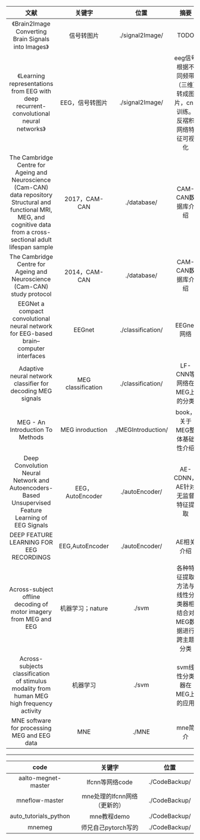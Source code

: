文献|关键字|位置|摘要
:-:|:-:|:-:|:-:
《Brain2Image Converting Brain Signals into Images》|信号转图片|./signal2Image/|TODO
《Learning representations from EEG with deep recurrent-convolutional neural networks》|EEG，信号转图片|./signal2Image/|eeg信号根据不同频带（三维）转成图片，cnn训练。反褶积网络特征可视化
The Cambridge Centre for Ageing and Neuroscience (Cam-CAN) data repository Structural and functional MRI, MEG, and cognitive data from a cross-sectional adult lifespan sample|2017，CAM-CAN|./database/|CAM-CAN数据库介绍
The Cambridge Centre for Ageing and Neuroscience (Cam-CAN) study protocol|2014，CAM-CAN|./database/|CAM-CAN数据库介绍
EEGNet a compact convolutional neural network for EEG-based brain–computer interfaces|EEGnet|./classification/|EEGnet网络
Adaptive neural network classifier for decoding MEG signals|MEG classification|./classification/|LF-CNN等网络在MEG上的分类
MEG - An Introduction To Methods|MEG inroduction|./MEGIntroduction/|book，关于MEG整体基础性介绍
Deep Convolution Neural Network and Autoencoders-Based Unsupervised Feature Learning of EEG Signals|EEG，AutoEncoder|./autoEncoder/|AE-CDNN，AE针对无监督特征提取
DEEP FEATURE LEARNING FOR EEG RECORDINGS|EEG,AutoEncoder|./autoEncoder/|AE相关介绍
Across-subject offline decoding of motor imagery from MEG and EEG|机器学习；nature|./svm|各种特征提取方法与线性分类器相结合对MEG数据进行跨主题分类
Across-subjects classification of stimulus modality from human MEG high frequency activity|机器学习|./svm|svm线性分类器在MEG上的应用
MNE software for processing MEG and EEG data|MNE|./MNE|mne简介

---

code|关键字|位置
:-:|:-:|:-:
aalto-megnet-master|lfcnn等网络code|./CodeBackup/
mneflow-master|mne处理的lfcnn网络（更新的）|./CodeBackup/
auto_tutorials_python|mne教程demo|./CodeBackup/
mnemeg|师兄自己pytorch写的|./CodeBackup/